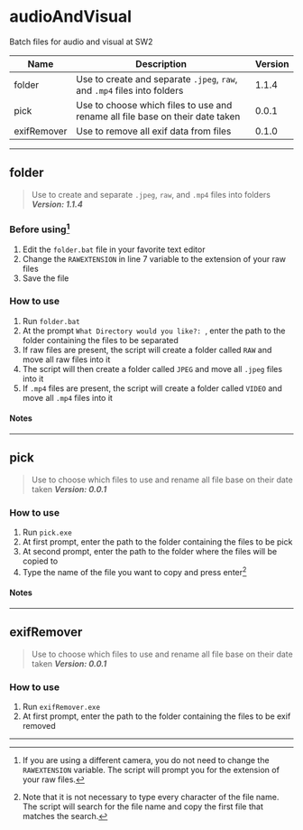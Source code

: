 # audioAndVisual

Batch files for audio and visual at SW2

| Name        | Description                                                                   | Version |
| ----------- | ----------------------------------------------------------------------------- | ------- |
| folder      | Use to create and separate `.jpeg`, `raw`, and `.mp4` files into folders      | 1.1.4   |
| pick        | Use to choose which files to use and rename all file base on their date taken | 0.0.1   |
| exifRemover | Use to remove all exif data from files                                        | 0.1.0   |

---

## folder

> Use to create and separate `.jpeg`, `raw`, and `.mp4` files into folders **_Version: 1.1.4_**

### Before using[^1]

1. Edit the `folder.bat` file in your favorite text editor
2. Change the `RAWEXTENSION` in line 7 variable to the extension of your raw files
3. Save the file

### How to use

1. Run `folder.bat`
2. At the prompt `What Directory would you like?: `, enter the path to the folder containing the files to be separated
3. If raw files are present, the script will create a folder called `RAW` and move all raw files into it
4. The script will then create a folder called `JPEG` and move all `.jpeg` files into it
5. If `.mp4` files are present, the script will create a folder called `VIDEO` and move all `.mp4` files into it

#### Notes

[^1]: If you are using a different camera, you do not need to change the `RAWEXTENSION` variable. The script will prompt you for the extension of your raw files.

---

## pick

> Use to choose which files to use and rename all file base on their date taken **_Version: 0.0.1_**

### How to use

1. Run `pick.exe`
2. At first prompt, enter the path to the folder containing the files to be pick
3. At second prompt, enter the path to the folder where the files will be copied to
4. Type the name of the file you want to copy and press enter[^2]

#### Notes

[^2]: Note that it is not necessary to type every character of the file name. The script will search for the file name and copy the first file that matches the search.

---

## exifRemover

> Use to choose which files to use and rename all file base on their date taken **_Version: 0.0.1_**

### How to use

1. Run `exifRemover.exe`
2. At first prompt, enter the path to the folder containing the files to be exif removed

---
